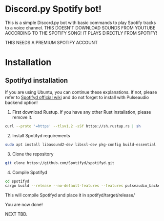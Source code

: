 # Discord.py Spotify bot!

This is a simple Discord.py bot with basic commands to play Spotify tracks to a voice channel.
THIS DOESN'T DOWNLOAD SOUNDS FROM YOUTUBE ACCORDING TO THE SPOTIFY SONG! IT PLAYS DIRECTLY FROM SPOTIFY!

THIS NEEDS A PREMIUM SPOTIFY ACCOUNT

# Installation

## Spotifyd installation
If you are using Ubuntu, you can continue these explanations. If not, please refer to [Spotifyd official wiki](https://spotifyd.github.io/spotifyd/installation/index.html) and do not forget to install with Pulseaudio backend option!

1) First download Rustup. If you have any other Rust installation, please remove it.
```sh
curl --proto '=https' --tlsv1.2 -sSf https://sh.rustup.rs | sh
```
2) Install Spotifyd requirements
```sh
sudo apt install libasound2-dev libssl-dev pkg-config build-essential
```
3) Clone the repository
```sh
git clone https://github.com/Spotifyd/spotifyd.git
```
4) Compile Spotifyd
```sh
cd spotifyd
cargo build --release --no-default-features --features pulseaudio_backend
```
This will compile Spotifyd and place it in spotifyd/target/release/

You are now done!

NEXT TBD.

